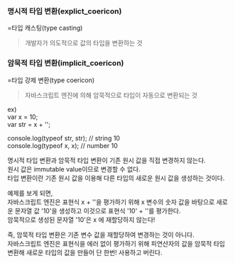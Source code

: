 ### 명시적 타입 변환(explict_coericon)
=타입 캐스팅(type casting)   
> 개발자가 의도적으로 값의 타입을 변환하는 것


### 암묵적 타입 변환(implicit_coericon)
=타입 강제 변환(type coericon)   
> 자바스크립트 엔진에 의해 암묵적으로 타입이 자동으로 변환되는 것

ex)   
var x = 10;   
var str = x + '';

console.log(typeof str, str); // string 10   
console.log(typeof x, x); // number 10

명시적 타입 변환과 암묵적 타입 변환이 기존 원시 값을 직접 변경하지 않는다.   
원시 값은 immutable value이므로 변경할 수 없다.   
타입 변환이란 기존 원시 값을 이용해 다른 타입의 새로운 원시 값을 생성하는 것이다.   

예제를 보게 되면,   
자바스크립트 엔진은 표현식 x + ''을 평가하기 위해 x 변수의 숫자 값을 바탕으로 새로운 문자열 값 '10'을 생성하고 이것으로 표현식 '10' + ''를 평가한다.   
암묵적으로 생성된 문자열 '10'은 x 에 재할당하지 않는다!   

즉, 암묵적 타입 변환은 기존 변수 값을 재할당하여 변경하는 것이 아니다.   
자바스크립트 엔진은 표현식을 에러 없이 평가하기 위해 피연산자의 값을 암묵적 타입 변환해 새로운 타입의 값을 만들어 단 한번! 사용하고 버린다.   
